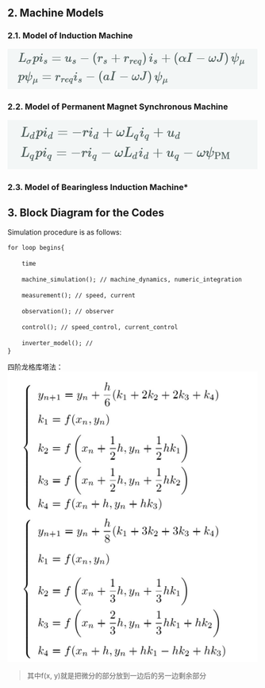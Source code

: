 ## 2. Machine Models
   ### 2.1. Model of Induction Machine
   ![img.png](img.png)
   ### 2.2. Model of Permanent Magnet Synchronous Machine
   ![img_1.png](img_1.png)
   ### 2.3. Model of Bearingless Induction Machine*
## 3. Block Diagram for the Codes
   Simulation procedure is as follows:
```
for loop begins{

    time

    machine_simulation(); // machine_dynamics, numeric_integration

    measurement(); // speed, current

    observation(); // observer 

    control(); // speed_control, current_control

    inverter_model(); // 
}
```
四阶龙格库塔法：
![img_2.png](img_2.png)
> 其中f(x, y)就是把微分的部分放到一边后的另一边剩余部分